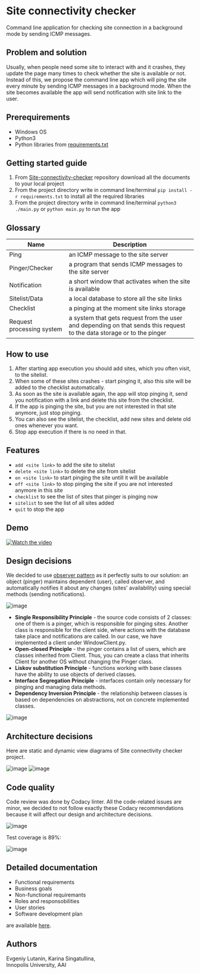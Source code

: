 # Site connectivity checker
Command line application for checking site connection in a background mode by sending ICMP messages.

## Problem and solution
Usually, when people need some site to interact with and it crashes, they update the page many times to check whether the site is available or not. Instead of this, we propose the command line app which will ping the site every minute by sending ICMP messages in a background mode. When the site becomes available the app will send notification with site link to the user.

## Prerequirements
* Windows OS
* Python3
* Python libraries from [requirements.txt](https://github.com/curlykorine/Site-connectivity-checker/blob/main/requirements.txt)

## Getting started guide
1. From [Site-connectivity-checker](https://github.com/curlykorine/Site-connectivity-checker) repository download all the documents to your local project
2. From the project directory write in command line/terminal `pip install -r requirements.txt` to install all the required libraries 
3. From the project directory write in command line/terminal `python3 ./main.py` or `python main.py` to run the app

## Glossary
Name                      | Description
--------------------------|--------------------------------------------------------------------
Ping                      | an ICMP message to the site server
Pinger/Checker            | a program that sends ICMP messages to the site server
Notification              | a short window that activates when the site is available
Sitelist/Data             | a local database to store all the site links
Checklist                 | a pinging at the moment site links storage 
Request processing system | a system that gets request from the user and depending on that sends this request to the data storage or to the pinger

## How to use
1. After starting app execution you should add sites, which you often visit, to the sitelist.
2. When some of these sites crashes - start pinging it, also this site will be added to the checklist automatically.
3. As soon as the site is available again, the app will stop pinging it, send you notification with a link and delete this site from the checklist.
4. If the app is pinging the site, but you are not interested in that site anymore, just stop pinging.
5. You can also see the sitelist, the checklist, add new sites and delete old ones whenever you want.
6. Stop app execution if there is no need in that.

## Features
* `add <site link>` to add the site to sitelist
* `delete <site link>` to delete the site from sitelist
* `on <site link>` to start pinging the site untill it will be available
* `off <site link>` to stop pinging the site if you are not interested anymore in this site
* `checklist` to see the list of sites that pinger is pinging now
* `sitelist` to see the list of all sites added
* `quit` to stop the app

## Demo
[![Watch the video](https://user-images.githubusercontent.com/69847727/136713783-2b7040e5-2dc7-44b6-b6c4-ae7af00154b1.png)](https://drive.google.com/file/d/1w_hdvoOGDsK3SefBtQSi0vinlsw8ISnz/view?usp=sharing)

## Design decisions
We decided to use [observer pattern](https://en.wikipedia.org/wiki/Observer_pattern) as it perfectly suits to our solution: an object (pinger) maintains dependent (user), called observer, and  automatically notifies it about any changes (sites' availability) using special methods (sending notifications).

![image](https://user-images.githubusercontent.com/69847727/136710676-d5fbc0ea-13d3-4f53-9d64-9a214d0b40e4.png)

* **Single Responsibility Principle** - the source code consists of 2 classes: one of them is a pinger, which is responsible for pinging sites. Another class is responsible for the client side, where actions with the database take place and notifications are called. In our case, we have implemented a client under WindowClient.py.
* **Open-closed Principle** - the pinger contains a list of users, which are classes inherited from Client. Thus, you can create a class that inherits Client for another OS without changing the Pinger class.
* **Liskov substitution Principle** - functions working with base classes have the ability to use objects of derived classes.
* **Interface Segregation Principle** - interfaces contain only necessary for pinging and managing data methods.
* **Dependency Inversion Principle** - the relationship between classes is based on dependencies on abstractions, not on concrete implemented classes.

![image](https://user-images.githubusercontent.com/69847727/134787351-17ae8031-4ecf-41ee-b876-662e076e5a03.png)

## Architecture decisions
Here are static and dynamic view diagrams of Site connectivity checker project.

![image](https://user-images.githubusercontent.com/69847727/136712455-114d9563-2aaf-4b2a-8f51-eb3a5a9a27c7.png)
![image](https://user-images.githubusercontent.com/69847727/134787343-0310f0ba-1a09-4f75-8a11-3a44077a3b41.png)

## Code quality
Code review was done by Codacy linter. 
All the code-related issues are minor, we decided to not follow exactly these Codacy recommendations because it will affect our design and architecture decisions.

![image](https://user-images.githubusercontent.com/69847727/136713603-6860e93a-9f6d-437a-b530-2f148ab03d26.png)

Test coverage is 89%:

![image](https://user-images.githubusercontent.com/69847727/136713206-50a5aba2-09c5-43b6-b49d-54a7f150bdb5.png)

## Detailed documentation
- Functional requirements 
- Business goals
- Non-functional requiremants
- Roles and responsobilities
- User stories
- Software development plan 

are available [here](https://docs.google.com/document/d/1Bx1AX4TW_gKB9FUnJ06WlnoAnZJGS-XO/edit?usp=sharing&ouid=100979451983111176819&rtpof=true&sd=true).

## Authors
Evgeniy Lutanin, Karina Singatullina,  
Innopolis University, AAI
